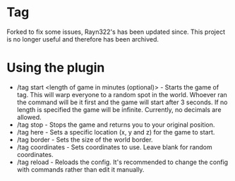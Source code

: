 # Tag
Forked to fix some issues, Rayn322's has been updated since.
This project is no longer useful and therefore has been archived.
 

# Using the plugin
* /tag start <length of game in minutes (optional)> - Starts the game of tag. This will warp everyone to a random spot in the world. Whoever ran the command will be it first and the game will start after 3 seconds. If no length is specified the game will be infinite. Currently, no decimals are allowed.
* /tag stop - Stops the game and returns you to your original position.
* /tag here - Sets a specific location (x, y and z) for the game to start. 
* /tag border <size> - Sets the size of the world border.
* /tag coordinates <x> <z> - Sets coordinates to use. Leave blank for random coordinates.
* /tag reload - Reloads the config. It's recommended to change the config with commands rather than edit it manually.
